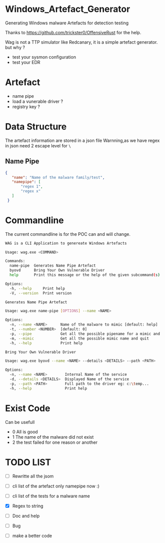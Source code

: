 # Windows_Artefact_Generator
Generating Windows malware Artefacts for detection testing

Thanks to https://github.com/trickster0/OffensiveRust for the help.

Wag is not a TTP simulator like Redcanary, it is a simple artefact generator.
but why ?

- test your sysmon configuration
- test your EDR

# Artefact
- name pipe
- load a vunerable driver ?
- registry key ?
 
# Data Structure
The artefact information are stored in a json file
Warnning,as we have regex in json need 2 escape level for `\`

## Name Pipe

 ```json
 {
    "name": "Name of the malware family/test",
    "namepipe": [
        "regex 1",
        "regex x"
    ]
  }
  ```


 # Commandline

 The current commandline is for the POC can and will change.

```bash
WAG is a CLI Application to genereate Windows Artefacts

Usage: wag.exe <COMMAND>

Commands:
  name-pipe  Generates Name Pipe Artefact
  byovd      Bring Your Own Vulnerable Driver
  help       Print this message or the help of the given subcommand(s)

Options:
  -h, --help     Print help
  -V, --version  Print version
```

```bash
Generates Name Pipe Artefact

Usage: wag.exe name-pipe [OPTIONS] --name <NAME>

Options:
  -n, --name <NAME>      Name of the malware to mimic [default: help]
  -t, --number <NUMBER>  [default: 0]
  -p, --pipe             Get all the possible pipename for a mimic and quit
  -m, --mimic            Get all the possible mimic name and quit
  -h, --help             Print help
```

```bash
Bring Your Own Vulnerable Driver

Usage: wag.exe byovd --name <NAME> --details <DETAILS> --path <PATH>

Options:
  -n, --name <NAME>        Internal Name of the service
  -d, --details <DETAILS>  Displayed Name of the service
  -p, --path <PATH>        Full path to the driver eg: c:\temp...
  -h, --help               Print help
```

# Exist Code
Can be usefull 

- 0 All is good
- 1 The name of the malware did not exist
- 2 the test failed for one reason or another


# TODO LIST

- [ ] Rewritte all the jsom

- [ ] cli list of the artefact only namepipe now :)
- [ ] cli list of the tests for a malware name
- [X] Regex to string
- [ ] Doc and help
- [ ] Bug
- [ ] make a better code
